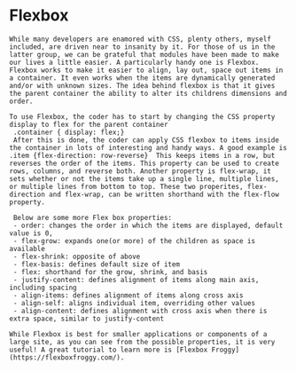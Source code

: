 # Flexbox #

    While many developers are enamored with CSS, plenty others, myself included, are driven near to insanity by it. For those of us in the latter group, we can be grateful that modules have been made to make our lives a little easier. A particularly handy one is Flexbox. Flexbox works to make it easier to align, lay out, space out items in a container. It even works when the items are dynamically generated and/or with unknown sizes. The idea behind flexbox is that it gives the parent container the ability to alter its childrens dimensions and order.

    To use Flexbox, the coder has to start by changing the CSS property display to flex for the parent container
     .container { display: flex;}
     After this is done, the coder can apply CSS flexbox to items inside the container in lots of interesting and handy ways. A good example is  .item {flex-direction: row-reverse}  This keeps items in a row, but reverses the order of the items. This property can be used to create rows, columns, and reverse both. Another property is flex-wrap, it sets whether or not the items take up a single line, multiple lines, or multiple lines from bottom to top. These two properites, flex-direction and flex-wrap, can be written shorthand with the flex-flow property. 

     Below are some more Flex box properties:
     - order: changes the order in which the items are displayed, default value is 0,
     - flex-grow: expands one(or more) of the children as space is available
     - flex-shrink: opposite of above
     - flex-basis: defines default size of item
     - flex: shorthand for the grow, shrink, and basis
     - justify-content: defines alignment of items along main axis, including spacing
     - align-items: defines alignment of items along cross axis
     - align-self: aligns individual item, overriding other values
     - align-content: defines alignment with cross axis when there is extra space, similar to justify-content
    
    While Flexbox is best for smaller applications or components of a large site, as you can see from the possible properties, it is very useful! A great tutorial to learn more is [Flexbox Froggy](https://flexboxfroggy.com/).